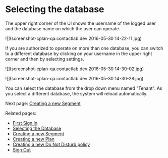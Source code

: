# Selecting the database

The upper right corner of the UI shows the username of the logged user and the database name on which the user can operate.

![](screenshot-cplan-qa.contactlab.dev 2016-05-30 14-22-11.jpg)

If you are authorized to operate on more than one database, you can switch to a different database by clicking on your username in the upper right corner and then by selecting settings.

![](screenshot-cplan-qa.contactlab.dev 2016-05-30 14-30-02.jpg)

![](screenshot-cplan-qa.contactlab.dev 2016-05-30 14-30-28.jpg)
 
You can select the database from the drop down menu named "Tenant". As you select a different database, the system will reload automatically.


Next page: [Creating a new Segment](creating_a_new_segment.md)

Related pages:
* [First Sign In](first_sign_in.md) 
* [Selecting the Database](selecting_the_database.md)
* [Creating a new Segment](creating_a_new_segment.md)
* [Creating a new Plan](creating_a_new_plan.md)
* [Creating a new Do Not Disturb policy](creating_a_new_do_not_disturb_policy.md)
* [Sign Out](sign_out.md)
